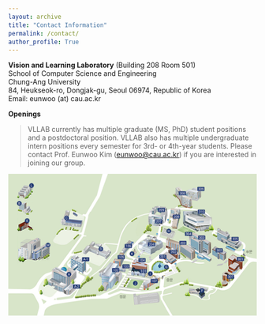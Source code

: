 ```yaml
---
layout: archive
title: "Contact Information"
permalink: /contact/
author_profile: True
---
```

**Vision and Learning Laboratory** (Building 208 Room 501)  
School of Computer Science and Engineering   
Chung-Ang University  
84, Heukseok-ro, Dongjak-gu, Seoul 06974, Republic of Korea      
Email: eunwoo (at) cau.ac.kr

**Openings**
> VLLAB currently has multiple graduate (MS, PhD) student positions and a postdoctoral position. 
> VLLAB also has multiple undergraduate intern positions every semester for 3rd- or 4th-year students.
> Please contact Prof. Eunwoo Kim (eunwoo@cau.ac.kr) if you are interested in joining our group.

<img src='/images/cau_map.png' width="700" align="left" style="margin-right:50px">
